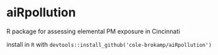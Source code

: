 # aiRpollution
R package for assessing elemental PM exposure in Cincinnati

install in `R` with `devtools::install_github('cole-brokamp/aiRpollution')`
